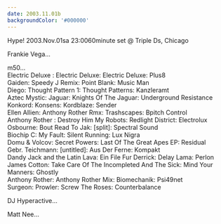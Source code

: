 ```yaml
---
date: 2003.11.01b
backgroundColor: '#000000'
---
```


Hype! 2003.Nov.01sa 23:0060minute set @ Triple Ds, Chicago  









Frankie Vega...  


m50...  
Electric Deluxe : Electric Deluxe: Electric Deluxe: Plus8  
Gaiden: Speedy J Remix: Point Blank: Music Man  
Diego: Thought Pattern 1: Thought Patterns: Kanzleramt  
Aztec Mystic: Jaguar: Knights Of The Jaguar: Underground Resistance  
Konkord: Konsens: Kordblaze: Sender  
Ellen Allien: Anthony Rother Rmx: Trashscapes: Bpitch Control  
Anthony Rother : Destroy Him My Robots: Redlight District: Electrolux  
Osbourne: Bout Read To Jak: \[split\]: Spectral Sound  
Biochip C: My Fault: Silent Running: Lux Nigra  
Domu & Volcov: Secret Powers: Last Of The Great Apes EP: Residual  
Gebr. Teichmann: \[untitled\]: Aus Der Ferne: Kompakt  
Dandy Jack and the Latin Lava: Ein File Fur Derrick: Delay Lama: Perlon  
James Cotton: Take Care Of The Incompleted And The Sick: Mind Your Manners: Ghostly  
Anthony Rother: Anthony Rother Mix: Biomechanik: Psi49net  
Surgeon: Prowler: Screw The Roses: Counterbalance  

DJ Hyperactive...  


Matt Nee...